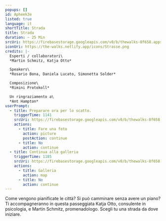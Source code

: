 ```yaml
---
popups: []
id: Apheek3e
listed: true
language: it
shortTitle: Strada
title: Strada
duration: ~ 25 Min
srcUri: https://firebasestorage.googleapis.com/v0/b/thewalks-8f658.appspot.com/o/mp3%2Fv0%2Fit_Apheek3e%2Fit_Apheek3e.mp3?alt=media&token=4e6cd6ff-6cb9-4dbd-8fa7-59b251ea0fb5
iconUri: https://the-walks.netlify.app/icons/Strasse.png
credits: |-
  Esperti / collaboratori\
  *Martin Schmitz, Katja Otto* 

  Speakers\
  *Rosario Bona, Daniela Lucato, Simonetta Solder*

  Composizione\
  *Rimini Protokoll*

  Un ringraziamento a\
  *Ant Hampton*
userPrompt:
  - title: Preparare ora per lo scatto.
    triggerTime: 1141
    srcUri: https://firebasestorage.googleapis.com/v0/b/thewalks-8f658.appspot.com/o/mp3%2Fv0%2Fde_Apheek3e%2Fde_Apheek3e_loop_1.mp3?alt=media&token=22464db2-4fbe-4197-9dde-9115c26039e4
    actions:
      - title: Fare una foto
        action: picture
        postAction: continue
      - title: No
        action: continue
  - title: Continua alla galleria
    triggerTime: 1185
    srcUri: https://firebasestorage.googleapis.com/v0/b/thewalks-8f658.appspot.com/o/static%2Fmedias%2Fmulti_Zeubeel8_loop.mp3?alt=media&token=88349085-3303-48b9-bdc6-fd7b09519a26
    actions:
      - title: Galleria
        action: map
      - title: No
        action: continue
---
```

Come vengono pianificate le città? Si può camminare senza avere un piano? Ti accompagneranno in questa passeggiata Katja Otto, consulente in psicologia, e Martin Schmitz, promenadologo. Scegli tu una strada da dove iniziare.